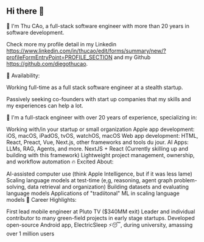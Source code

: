 ## Hi there 👋
👋 I'm Thu CAo, a full-stack software engineer with more than 20 years in software development.

Check more my profile detail in my Linkedin https://www.linkedin.com/in/thucao/edit/forms/summary/new/?profileFormEntryPoint=PROFILE_SECTION and my Github https://github.com/diegothucao.

💼 Availability:

Working full-time as a full stack software engineer at a stealth startup.

Passively seeking co-founders with start up companies that my skills and my experiences can help a lot.

🎯 I'm a full-stack engineer with over 20 years of experience, specializing in:

Working with/in your startup or small organization
Apple app development: iOS, macOS, iPadOS, tvOS, watchOS, macOS
Web app development: HTML, React, Preact, Vue, Next.js, other frameworks and tools du jour.
AI Apps: LLMs, RAG, Agents, and more.
NextJS + React (Currently skilling up and building with this framework)
Lightweight project management, ownership, and workflow automation
🔥 Excited About:

AI-assisted computer use (think Apple Intelligence, but if it was less lame)
Scaling language models at test-time (e,g, reasoning, agent graph problem-solving, data retrieval and organization)
Building datasets and evaluating language models
Applications of "tradiitonal" ML in scaling language models
🚀 Career Highlights:

First lead mobile engineer at Pluto TV ($340MM exit)
Leader and individual contributor to many green-field projects in early stage startups.
Developed open-source Android app, ElectricSleep ⚡😴, during university, amassing over 1 million users

